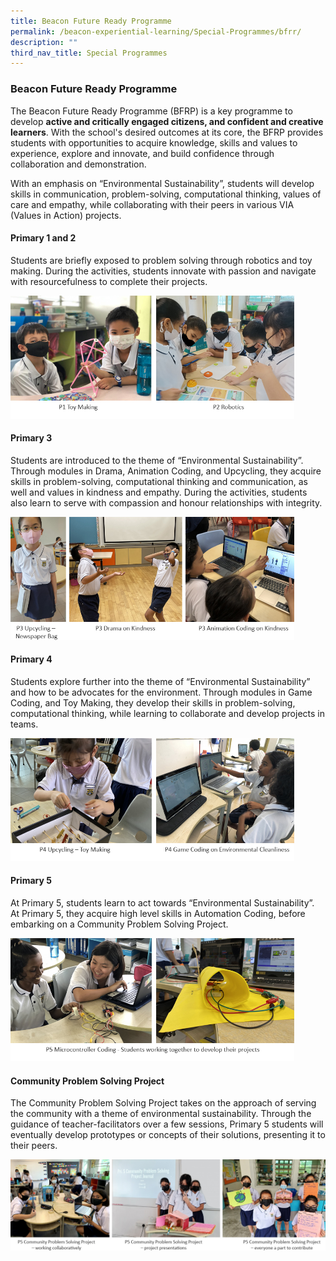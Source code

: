 ```yaml
---
title: Beacon Future Ready Programme
permalink: /beacon-experiential-learning/Special-Programmes/bfrr/
description: ""
third_nav_title: Special Programmes
---
```

### Beacon Future Ready Programme

The Beacon Future Ready Programme (BFRP) is a key programme to develop&nbsp;**active and critically engaged citizens, and confident and creative learners**. With the school's desired outcomes at its core, the BFRP provides students with opportunities to acquire knowledge, skills and values to experience, explore and innovate, and build confidence through collaboration and demonstration.

With an emphasis on “Environmental Sustainability”, students will develop skills in communication, problem-solving, computational thinking, values of care and empathy, while collaborating with their peers in various VIA (Values in Action) projects.

#### Primary 1 and 2

Students are briefly exposed to problem solving through robotics and toy making. During the activities, students innovate with passion and navigate with resourcefulness to complete their projects.

<img src="/images/BEL/bel-sp02a.jpg" style="width:90%">

#### Primary 3

Students are introduced to the theme of “Environmental Sustainability”. Through modules in Drama, Animation Coding, and Upcycling, they acquire skills in problem-solving, computational thinking and communication, as well and values in kindness and empathy. During the activities, students also learn to serve with compassion and honour relationships with integrity.

<img src="/images/BEL/bel-sp02b.jpg" style="width:90%">

#### Primary 4

Students explore further into the theme of “Environmental Sustainability” and how to be advocates for the environment. Through modules in Game Coding, and Toy Making, they develop their skills in problem-solving, computational thinking, while learning to collaborate and develop projects in teams.

<img src="/images/BEL/bel-sp02c.jpg" style="width:90%">

#### Primary 5

At Primary 5, students learn to act towards “Environmental Sustainability”. At Primary 5, they acquire high level skills in Automation Coding, before embarking on a Community Problem Solving Project.

<img src="/images/BEL/bel-sp02d.jpg" style="width:90%">

#### Community Problem Solving Project

The Community Problem Solving Project takes on the approach of serving the community with a theme of environmental sustainability. Through the guidance of teacher-facilitators over a few sessions, Primary 5 students will eventually develop prototypes or concepts of their solutions, presenting it to their peers.

<img src="/images/BEL/bel-sp02e.jpg" style="width:100%">